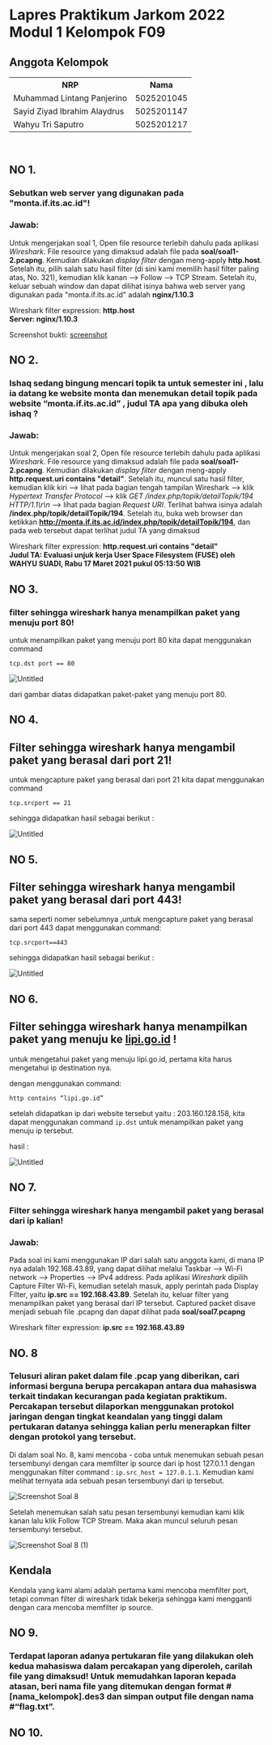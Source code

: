 # Lapres Praktikum Jarkom 2022 Modul 1 Kelompok F09

## Anggota Kelompok

<table>
    <tr>
        <th>NRP</th>
        <th>Nama</th>
    </tr>
    <tr>
        <td>Muhammad Lintang Panjerino</td>
        <td>5025201045</td>
    </tr>
    <tr>
        <td>Sayid Ziyad Ibrahim Alaydrus</td>
        <td>5025201147</td>
    </tr>
    <tr>
        <td>Wahyu Tri Saputro</td>
        <td>5025201217</td>
    </tr>
<table>

<br>

## NO 1.

### Sebutkan web server yang digunakan pada "monta.if.its.ac.id"!

### **Jawab:**

Untuk mengerjakan soal 1, Open file resource terlebih dahulu pada aplikasi _Wireshark_. File resource yang dimaksud adalah file pada **soal/soal1-2.pcapng**. Kemudian dilakukan _display filter_ dengan meng-apply **http.host**. Setelah itu, pilih salah satu hasil filter (di sini kami memilih hasil filter paling atas, No. 321), kemudian klik kanan --> Follow --> TCP Stream. Setelah itu, keluar sebuah window dan dapat dilihat isinya bahwa web server yang digunakan pada "monta.if.its.ac.id" adalah **nginx/1.10.3**

Wireshark filter expression: **http.host** <br>
**Server: nginx/1.10.3**

Screenshot bukti: [screenshot](https://github.com/mlintang20/Jarkom-Modul-1-F09-2022/blob/c03f2220a66edc14247fdc85046195d73c112f5b/img/Screenshot%20Soal%201.png)
## NO 2.

### Ishaq sedang bingung mencari topik ta untuk semester ini , lalu ia datang ke website monta dan menemukan detail topik pada website “monta.if.its.ac.id” , judul TA apa yang dibuka oleh ishaq ?

### **Jawab:**

Untuk mengerjakan soal 2, Open file resource terlebih dahulu pada aplikasi _Wireshark_. File resource yang dimaksud adalah file pada **soal/soal1-2.pcapng**. Kemudian dilakukan _display filter_ dengan meng-apply **http.request.uri contains "detail"**. Setelah itu, muncul satu hasil filter, kemudian klik kiri --> lihat pada bagian tengah tampilan Wireshark --> klik _Hypertext Transfer Protocol_ --> klik _GET /index.php/topik/detailTopik/194 HTTP/1.1\r\n_ --> lihat pada bagian _Request URI_. Terlihat bahwa isinya adalah **/index.php/topik/detailTopik/194**. Setelah itu, buka web browser dan ketikkan **http://monta.if.its.ac.id/index.php/topik/detailTopik/194**, dan pada web tersebut dapat terlihat judul TA yang dimaksud

Wireshark filter expression: **http.request.uri contains "detail"** <br>
**Judul TA: Evaluasi unjuk kerja User Space Filesystem (FUSE) oleh WAHYU SUADI, Rabu 17 Maret 2021 pukul 05:13:50 WIB**

## NO 3.
### filter sehingga wireshark hanya menampilkan paket yang menuju port 80!

untuk menampilkan paket yang menuju port  80 kita dapat menggunakan command 

`tcp.dst port == 80`

![Untitled](https://s3.us-west-2.amazonaws.com/secure.notion-static.com/650840aa-2117-4b42-ba87-dfa261ff9a32/Untitled.png?X-Amz-Algorithm=AWS4-HMAC-SHA256&X-Amz-Content-Sha256=UNSIGNED-PAYLOAD&X-Amz-Credential=AKIAT73L2G45EIPT3X45%2F20220924%2Fus-west-2%2Fs3%2Faws4_request&X-Amz-Date=20220924T061938Z&X-Amz-Expires=86400&X-Amz-Signature=79ad03fba2ad72b02b78c50cffa02b2b0f38e519100db2cd225ca791d1428e79&X-Amz-SignedHeaders=host&response-content-disposition=filename%20%3D%22Untitled.png%22&x-id=GetObject)

dari gambar diatas didapatkan paket-paket yang menuju port 80.

## NO 4.
## Filter sehingga wireshark hanya mengambil paket yang berasal dari port 21!

untuk mengcapture paket yang berasal dari port 21 kita dapat menggunakan command

`tcp.srcport == 21`

sehingga didapatkan hasil sebagai berikut :

![Untitled](https://s3.us-west-2.amazonaws.com/secure.notion-static.com/74fef641-9353-4eb4-87ee-73be40fcb2b3/Untitled.png?X-Amz-Algorithm=AWS4-HMAC-SHA256&X-Amz-Content-Sha256=UNSIGNED-PAYLOAD&X-Amz-Credential=AKIAT73L2G45EIPT3X45%2F20220924%2Fus-west-2%2Fs3%2Faws4_request&X-Amz-Date=20220924T062334Z&X-Amz-Expires=86400&X-Amz-Signature=8ec51a6702e677148640db192039780a4fc0525bbe3feb2ee034bae7bdf2e277&X-Amz-SignedHeaders=host&response-content-disposition=filename%20%3D%22Untitled.png%22&x-id=GetObject)
## NO 5.
## Filter sehingga wireshark hanya mengambil paket yang berasal dari port 443!

sama seperti nomer sebelumnya ,untuk mengcapture paket yang berasal dari port 443 dapat menggunakan command:

`tcp.srcport==443`

sehingga didapatkan hasil sebagai berikut :

![Untitled](https://s3.us-west-2.amazonaws.com/secure.notion-static.com/afaf9dc4-a0b5-4a3a-9a10-5e5f08f88483/Untitled.png?X-Amz-Algorithm=AWS4-HMAC-SHA256&X-Amz-Content-Sha256=UNSIGNED-PAYLOAD&X-Amz-Credential=AKIAT73L2G45EIPT3X45%2F20220924%2Fus-west-2%2Fs3%2Faws4_request&X-Amz-Date=20220924T081930Z&X-Amz-Expires=86400&X-Amz-Signature=c9418a286baf43c61ef74003472756a0b11eed60d2702ff1a39c3721b961cea8&X-Amz-SignedHeaders=host&response-content-disposition=filename%20%3D%22Untitled.png%22&x-id=GetObject)
## NO 6.
## Filter sehingga wireshark hanya menampilkan paket yang menuju ke [lipi.go.id](http://lipi.go.id/) !

untuk mengetahui paket yang menuju lipi.go.id, pertama kita harus mengetahui ip destination nya.

dengan menggunakan command:

`http contains “lipi.go.id”`

setelah didapatkan ip dari website tersebut yaitu : 203.160.128.158, kita dapat menggunakan command `ip.dst` untuk menampilkan paket yang menuju ip tersebut.

hasil :

![Untitled](https://s3.us-west-2.amazonaws.com/secure.notion-static.com/7ad37e78-525d-44ba-ade7-663108ce70e1/Untitled.png?X-Amz-Algorithm=AWS4-HMAC-SHA256&X-Amz-Content-Sha256=UNSIGNED-PAYLOAD&X-Amz-Credential=AKIAT73L2G45EIPT3X45%2F20220924%2Fus-west-2%2Fs3%2Faws4_request&X-Amz-Date=20220924T082558Z&X-Amz-Expires=86400&X-Amz-Signature=d99e54883f53972ca30b573d1d96d22f53cc2460c41157d35f5afbb37e8e38d6&X-Amz-SignedHeaders=host&response-content-disposition=filename%20%3D%22Untitled.png%22&x-id=GetObject)
## NO 7.

### Filter sehingga wireshark hanya mengambil paket yang berasal dari ip kalian!

### **Jawab:**

Pada soal ini kami menggunakan IP dari salah satu anggota kami, di mana IP nya adalah 192.168.43.89, yang dapat dilihat melalui Taskbar --> Wi-Fi network --> Properties --> IPv4 address. Pada aplikasi _Wireshark_ dipilih Capture Filter Wi-Fi, kemudian setelah masuk, apply perintah pada Display Filter, yaitu **ip.src == 192.168.43.89**. Setelah itu, keluar filter yang menampilkan paket yang berasal dari IP tersebut. Captured packet disave menjadi sebuah file .pcapng dan dapat dilihat pada **soal/soal7.pcapng**

Wireshark filter expression: **ip.src == 192.168.43.89**

## NO. 8    
    
### Telusuri aliran paket dalam file .pcap yang diberikan, cari informasi berguna berupa percakapan antara dua mahasiswa terkait tindakan kecurangan pada kegiatan praktikum. Percakapan tersebut dilaporkan menggunakan protokol jaringan dengan tingkat keandalan yang tinggi dalam pertukaran datanya sehingga kalian perlu menerapkan filter dengan protokol yang tersebut.

Di dalam soal No. 8, kami mencoba - coba untuk menemukan sebuah pesan tersembunyi dengan cara memfilter ip source dari ip host 127.0.1.1 dengan menggunakan filter command : `ip.src_host = 127.0.1.1`. Kemudian kami melihat ternyata ada sebuah pesan tersembunyi dari ip tersebut.

![Screenshot Soal 8](https://github.com/mlintang20/Jarkom-Modul-1-F09-2022/blob/master/img/Screenshot%20Soal%208.png)
    
Setelah menemukan salah satu pesan tersembunyi kemudian kami klik kanan lalu klik Follow TCP Stream. Maka akan muncul seluruh pesan tersembunyi tersebut.
    
![Screenshot Soal 8 (1)](https://github.com/mlintang20/Jarkom-Modul-1-F09-2022/blob/master/img/Screenshot%20Soal%208%20(1).png)

## Kendala

Kendala yang kami alami adalah pertama kami mencoba memfilter port, tetapi comman filter di wireshark tidak bekerja sehingga kami mengganti dengan cara mencoba memfilter ip source.

## NO 9.

### Terdapat laporan adanya pertukaran file yang dilakukan oleh kedua mahasiswa dalam percakapan yang diperoleh, carilah file yang dimaksud! Untuk memudahkan laporan kepada atasan, beri nama file yang ditemukan dengan format #[nama_kelompok].des3 dan simpan output file dengan nama #“flag.txt”.

## NO 10.
